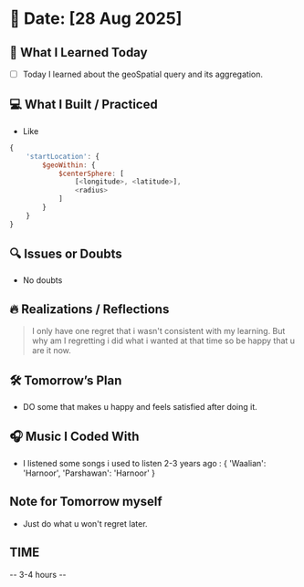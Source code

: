 # 📅 Date: [28 Aug 2025]

## 🧠 What I Learned Today

- [ ] Today I learned about the geoSpatial query and its aggregation.

## 💻 What I Built / Practiced

- Like

```javascript
{
    'startLocation': {
        $geoWithin: {
            $centerSphere: [
                [<longitude>, <latitude>],
                <radius>
            ]
        }
    }
}

```

## 🔍 Issues or Doubts

- No doubts

## 🔥 Realizations / Reflections

> I only have one regret that i wasn't consistent with my learning. But why am I regretting i did what i wanted at that time so be happy that u are it now.

## 🛠 Tomorrow’s Plan

- DO some that makes u happy and feels satisfied after doing it.

## 🎧 Music I Coded With

- I listened some songs i used to listen 2-3 years ago : {
    'Waalian': 'Harnoor',
    'Parshawan': 'Harnoor'
}

## Note for Tomorrow myself

- Just do what u won't regret later.

## TIME

-- 3-4 hours  --
